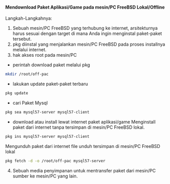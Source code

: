 #### Mendownload Paket Aplikasi/Game pada mesin/PC FreeBSD Lokal/Offline
Langkah-Langkahnya:
1. Sebuah mesin/PC FreeBSD yang terhubung ke internet, arsitekturnya harus sesuai dengan target di mana Anda ingin menginstal paket-paket tersebut.
2. pkg diinstal yang menjalankan mesin/PC FreeBSD pada proses installnya melalui internet.
3. hak akses root pada mesin/PC
- perintah download paket melalui pkg
```sh
mkdir /root/off-pac
```
- lakukan update paket-paket terbaru
```sh
pkg update
```
- cari Paket Mysql
```sh
pkg sea mysql57-server mysql57-client
```
- download atau install lewat internet paket aplikasi/game
Menginstall paket dari internet tanpa tersimpan di mesin/PC FreeBSD lokal.
```sh
pkg ins mysql57-server mysql57-client
```
Mengunduh paket dari internet file unduh tersimpan di mesin/PC FreeBSD lokal
```sh
pkg fetch -d -o /root/off-pac mysql57-server
```
4. Sebuah media penyimpanan untuk mentransfer paket dari mesin/PC sumber ke mesin/PC yang lain.

